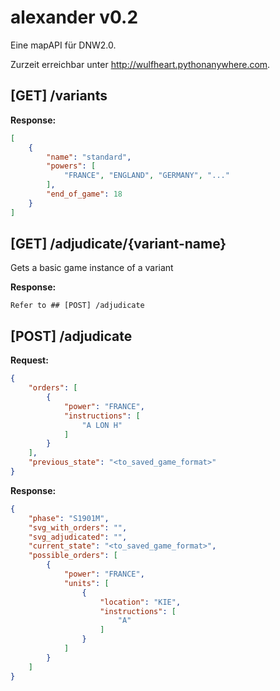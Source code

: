 # alexander v0.2

Eine mapAPI für DNW2.0.

Zurzeit erreichbar unter http://wulfheart.pythonanywhere.com.

## [GET] /variants

**Response:**
```json
[
    {
        "name": "standard",
        "powers": [
            "FRANCE", "ENGLAND", "GERMANY", "..."
        ],
        "end_of_game": 18
    }
]
```


## [GET] /adjudicate/{variant-name}

Gets a basic game instance of a variant

**Response:**

```
Refer to ## [POST] /adjudicate
```

## [POST] /adjudicate

**Request:** 

```json
{
    "orders": [
        {
            "power": "FRANCE",
            "instructions": [
                "A LON H"
            ]
        }
    ],
    "previous_state": "<to_saved_game_format>"
}
```

**Response:** 

```json
{
    "phase": "S1901M",
    "svg_with_orders": "",
    "svg_adjudicated": "",
    "current_state": "<to_saved_game_format>",
    "possible_orders": [
        {
            "power": "FRANCE",
            "units": [
                {
                    "location": "KIE",
                    "instructions": [
                        "A"
                    ]
                }
            ]
        }
    ]
}
```
